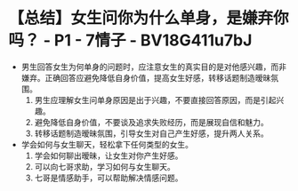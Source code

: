 # 【总结】女生问你为什么单身，是嫌弃你吗？ - P1 - 7情子 - BV18G411u7bJ

-   男生回答女生为何单身的问题时，应注意女生的真实目的是对他感兴趣，而非嫌弃。正确回答应避免降低自身价值，提高女生好感，转移话题制造暧昧氛围。
    1.  男生应理解女生问单身原因是出于兴趣，不要直接回答原因，而是引起兴趣。
    2.  避免降低自身价值，不要谈及追求失败经历，而是展现自信和魅力。
    3.  转移话题制造暧昧氛围，引导女生对自己产生好感，提升两人关系。
-   学会如何与女生聊天，轻松拿下任何类型的女生。
    1.  学会如何聊出暧昧，让女生对你产生好感。
    2.  可以向七哥求助，学习如何与女生聊天。
    3.  七哥是情感助手，可以帮助解决情感问题。